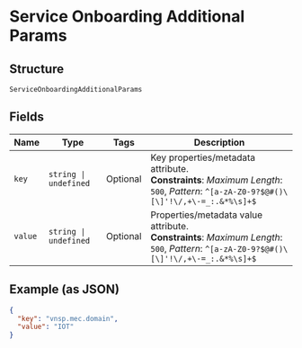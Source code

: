 
# Service Onboarding Additional Params

## Structure

`ServiceOnboardingAdditionalParams`

## Fields

| Name | Type | Tags | Description |
|  --- | --- | --- | --- |
| `key` | `string \| undefined` | Optional | Key properties/metadata attribute.<br>**Constraints**: *Maximum Length*: `500`, *Pattern*: `^[a-zA-Z0-9?$@#()\[\]'!\/,+\-=_:.&*%\s]+$` |
| `value` | `string \| undefined` | Optional | Properties/metadata value attribute.<br>**Constraints**: *Maximum Length*: `500`, *Pattern*: `^[a-zA-Z0-9?$@#()\[\]'!\/,+\-=_:.&*%\s]+$` |

## Example (as JSON)

```json
{
  "key": "vnsp.mec.domain",
  "value": "IOT"
}
```

